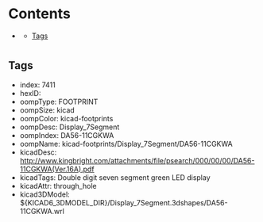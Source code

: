 



Contents
========

* [](#)
	* [Tags](#tags)

# 

## Tags

- index: 7411
- hexID: 
- oompType: FOOTPRINT
- oompSize: kicad
- oompColor: kicad-footprints
- oompDesc: Display_7Segment
- oompIndex: DA56-11CGKWA
- oompName: kicad-footprints/Display_7Segment/DA56-11CGKWA
- kicadDesc: http://www.kingbright.com/attachments/file/psearch/000/00/00/DA56-11CGKWA(Ver.16A).pdf
- kicadTags: Double digit seven segment green LED display
- kicadAttr: through_hole
- kicad3DModel: ${KICAD6_3DMODEL_DIR}/Display_7Segment.3dshapes/DA56-11CGKWA.wrl
